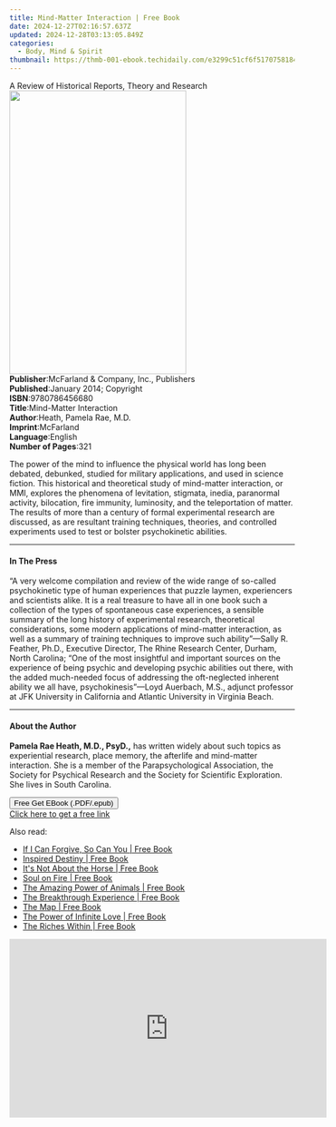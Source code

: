 ```yaml
---
title: Mind-Matter Interaction | Free Book
date: 2024-12-27T02:16:57.637Z
updated: 2024-12-28T03:13:05.849Z
categories:
  - Body, Mind & Spirit
thumbnail: https://thmb-001-ebook.techidaily.com/e3299c51cf6f5170758184f4f9d7480d7d65bf9e7d207211e8bd9fa9ba8ae9d5.jpg
---
```

<main id="book-container">
  <div class="flex flex-col">
    <div class="book-brief flex-1 py-6 px-4 sm:p-6 md:py-10 md:px-8">
      <!-- brief-->
      <div class="book-brief-main">
        A Review of Historical Reports, Theory and Research
      </div>
    </div>
    <div
      class="book-meta-info flex-1 grid gap-4 col-start-1 col-end-3 row-start-1 sm:mb-6 sm:grid-cols-4 lg:gap-6 lg:col-start-2 lg:row-end-6 lg:row-span-6 lg:mb-0"
    >
      <div
        class="book-meta-info-left place-content-center mt-4 p-4 text-sm leading-6 col-start-2 col-span-2 dark:text-slate-400"
      >
        <img
          class="w-full h-500 object-cover rounded-lg sm:h-255 sm:col-span-2 lg:col-span-full"
          src="https://img-001-ebook.techidaily.com/ddfa8e6588b573e48f04ab81b8c0c008b2f633847903ddafff0429327e30c54e.jpg"
          alt=""
          width="312"
          height="500"
        />
      </div>
      <div
        class="book-meta-info-right mt-2 col-start-1 row-start-2 col-span-3 self-center"
      >
        <!-- meta data  -->
        <div class="flex flex-col px-4 md:px-8">
          <div class="flex-1">
            <strong>Publisher</strong>:<span class="px-2"
              >McFarland &amp; Company, Inc., Publishers</span
            >
          </div>
          <div class="flex-1">
            <strong>Published</strong>:<span class="px-2"
              >January 2014; Copyright</span
            >
          </div>
          <div class="flex-1">
            <strong>ISBN</strong>:<span class="px-2">9780786456680</span>
          </div>
          <div class="flex-1">
            <strong>Title</strong>:<span class="px-2"
              >Mind-Matter Interaction</span
            >
          </div>
          <div class="flex-1">
            <strong>Author</strong>:<span class="px-2"
              >Heath, Pamela Rae, M.D.</span
            >
          </div>
          <div class="flex-1">
            <strong>Imprint</strong>:<span class="px-2">McFarland</span>
          </div>
          <div class="flex-1">
            <strong>Language</strong>:<span class="px-2">English</span>
          </div>
          <div class="flex-1">
            <strong>Number of Pages</strong>:<span class="px-2">321</span>
          </div>
        </div>
      </div>
    </div>
    <div class="book-description flex-1 py-6 px-4 sm:p-6 md:py-10 md:px-8">
      <div class="book-description-main">
        <div accordion-content="" id="description">
          <p>
            The power of the mind to influence the physical world has long been
            debated, debunked, studied for military applications, and used in
            science fiction. This historical and theoretical study of
            mind-matter interaction, or MMI, explores the phenomena of
            levitation, stigmata, inedia, paranormal activity, bilocation, fire
            immunity, luminosity, and the teleportation of matter. The results
            of more than a century of formal experimental research are
            discussed, as are resultant training techniques, theories, and
            controlled experiments used to test or bolster psychokinetic
            abilities.
          </p>
        </div>
      </div>
    </div>
    <div class="book-excerpts flex-1 py-6 px-4 sm:p-6 md:py-10 md:px-8">
      <!-- excerpts-->
      <div class="book-excerpts-main">
        <hr />
        <h4 class="placeholder placeholder-heading">
          <span>In The Press</span>
        </h4>
        <p>
          “A very welcome compilation and review of the wide range of so-called
          psychokinetic type of human experiences that puzzle laymen,
          experiencers and scientists alike. It is a real treasure to have all
          in one book such a collection of the types of spontaneous case
          experiences, a sensible summary of the long history of experimental
          research, theoretical considerations, some modern applications of
          mind-matter interaction, as well as a summary of training techniques
          to improve such ability”—Sally R. Feather, Ph.D., Executive Director,
          The Rhine Research Center, Durham, North Carolina; “One of the most
          insightful and important sources on the experience of being psychic
          and developing psychic abilities out there, with the added much-needed
          focus of addressing the oft-neglected inherent ability we all have,
          psychokinesis”—Loyd Auerbach, M.S., adjunct professor at JFK
          University in California and Atlantic University in Virginia Beach.
        </p>
      </div>
    </div>
    <div class="book-about-author flex-1 py-6 px-4 sm:p-6 md:py-10 md:px-8">
      <!-- about author-->
      <div class="book-main-author-main">
        <hr />
        <h4 class="placeholder placeholder-heading">
          <span>About the Author</span>
        </h4>
        <p>
          <b>Pamela Rae Heath, M.D., PsyD.,</b> has written widely about such
          topics as experiential research, place memory, the afterlife and
          mind-matter interaction. She is a member of the Parapsychological
          Association, the Society for Psychical Research and the Society for
          Scientific Exploration. She lives in South Carolina.
        </p>
      </div>
    </div>
    <div class="book-free-get flex-1 py-6 px-4 sm:p-6 md:py-10 md:px-8">
      <button
        id="btn-free-get"
        class="bg-blue-500 hover:bg-blue-700 text-white font-bold py-2 px-4 rounded"
      >
        Free Get EBook (.PDF/.epub)
      </button>
      <div id="countdown-display" class="px-2 text-lg mt-2"></div>
      <a
        id="free-link"
        class="hidden bg-blue-500 hover:bg-blue-700 text-white font-bold py-2 px-4 rounded"
        href="https://www.ebooks.com/en-us/book/679302/mind-matter-interaction/heath-pamela-rae-m-d/"
        target="_blank"
        >Click here to get a free link</a
      >
    </div>
    <script>
      let countdownTime = 0;
      let countdownInterval = null;
      document
        .getElementById('btn-free-get')
        .addEventListener('click', startCountdown);
      function startCountdown() {
        countdownTime = new Date().getTime() + 60000 * 3;
        countdownInterval = setInterval(updateCountdown, 1000);
        document.getElementById('btn-free-get').disabled = true;
        document
          .getElementById('btn-free-get')
          .classList.add('bg-gray-500', 'cursor-not-allowed');
      }
      function updateCountdown() {
        let currentTime = new Date().getTime();
        let timeLeft = countdownTime - currentTime;
        let secondsLeft = Math.floor(timeLeft / 1000);
        document.getElementById('countdown-display').innerHTML =
          `Remaining time: ${secondsLeft} seconds.`;
        if (secondsLeft <= 0) {
          clearInterval(countdownInterval);
          document.getElementById('btn-free-get').classList.add('hidden');
          document.getElementById('free-link').classList.remove('hidden');
          document.getElementById('countdown-display').innerHTML = '';
        }
      }
    </script>
  </div>
</main>

<ins class="adsbygoogle"
      style="display:block"
      data-ad-client="ca-pub-7571918770474297"
      data-ad-slot="8358498916"
      data-ad-format="auto"
      data-full-width-responsive="true"></ins>
    

<span class="atpl-alsoreadstyle">Also read:</span>
<div><ul>
<li><a href="https://novels-ebooks.techidaily.com/96317058-9781401930011-if-i-can-forgive-so-can-you/"><u>If I Can Forgive, So Can You | Free Book</u></a></li>
<li><a href="https://novels-ebooks.techidaily.com/96317066-9781401928629-inspired-destiny/"><u>Inspired Destiny | Free Book</u></a></li>
<li><a href="https://novels-ebooks.techidaily.com/96317055-9781401930073-its-not-about-the-horse/"><u>It's Not About the Horse | Free Book</u></a></li>
<li><a href="https://novels-ebooks.techidaily.com/96317064-9781401930226-soul-on-fire/"><u>Soul on Fire | Free Book</u></a></li>
<li><a href="https://novels-ebooks.techidaily.com/96317050-9781401926243-the-amazing-power-of-animals/"><u>The Amazing Power of Animals | Free Book</u></a></li>
<li><a href="https://novels-ebooks.techidaily.com/96317056-9781401930233-the-breakthrough-experience/"><u>The Breakthrough Experience | Free Book</u></a></li>
<li><a href="https://novels-ebooks.techidaily.com/96317052-9781401929497-the-map/"><u>The Map | Free Book</u></a></li>
<li><a href="https://novels-ebooks.techidaily.com/96317062-9781401930271-the-power-of-infinite-love/"><u>The Power of Infinite Love | Free Book</u></a></li>
<li><a href="https://novels-ebooks.techidaily.com/96317049-9781401921279-the-riches-within/"><u>The Riches Within | Free Book</u></a></li>
</ul></div>

<!-- affiliate ads begin -->
<iframe width="560" height="315" src="https://www.youtube.com/embed/3AGmFrtBLHw?si=VhvpUaXHPBHl6OT6" title="YouTube video player" frameborder="0" allow="accelerometer; autoplay; clipboard-write; encrypted-media; gyroscope; picture-in-picture; web-share" referrerpolicy="strict-origin-when-cross-origin" allowfullscreen></iframe>
<!-- affiliate ads end -->

